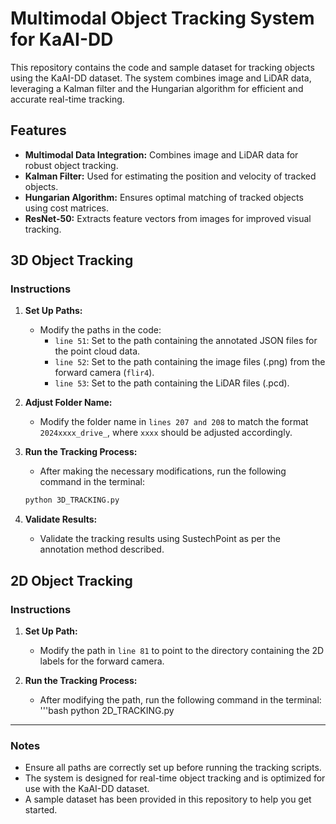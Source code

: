 # Multimodal Object Tracking System for KaAI-DD

This repository contains the code and sample dataset for tracking objects using the KaAI-DD dataset. The system combines image and LiDAR data, leveraging a Kalman filter and the Hungarian algorithm for efficient and accurate real-time tracking.

## Features
- **Multimodal Data Integration:** Combines image and LiDAR data for robust object tracking.
- **Kalman Filter:** Used for estimating the position and velocity of tracked objects.
- **Hungarian Algorithm:** Ensures optimal matching of tracked objects using cost matrices.
- **ResNet-50:** Extracts feature vectors from images for improved visual tracking.

## 3D Object Tracking

### Instructions
1. **Set Up Paths:**
   - Modify the paths in the code:
     - `line 51`: Set to the path containing the annotated JSON files for the point cloud data.
     - `line 52`: Set to the path containing the image files (.png) from the forward camera (`flir4`).
     - `line 53`: Set to the path containing the LiDAR files (.pcd).
   
2. **Adjust Folder Name:**
   - Modify the folder name in `lines 207 and 208` to match the format `2024xxxx_drive_`, where `xxxx` should be adjusted accordingly.

3. **Run the Tracking Process:**
   - After making the necessary modifications, run the following command in the terminal:
   ```bash
   python 3D_TRACKING.py

4. **Validate Results:**
   - Validate the tracking results using SustechPoint as per the annotation method described.

## 2D Object Tracking

### Instructions
1. **Set Up Path:**
   - Modify the path in `line 81` to point to the directory containing the 2D labels for the forward camera.

2. **Run the Tracking Process:**
   - After modifying the path, run the following command in the terminal:
   '''bash
   python 2D_TRACKING.py

---

### Notes
- Ensure all paths are correctly set up before running the tracking scripts.
- The system is designed for real-time object tracking and is optimized for use with the KaAI-DD dataset.
- A sample dataset has been provided in this repository to help you get started.
